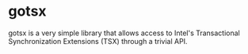 # gotsx

gotsx is a very simple library that allows access to Intel's Transactional Synchronization Extensions (TSX)
through a trivial API.


